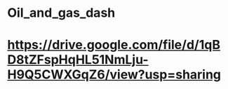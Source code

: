 # Oil_and_gas_dash
# https://drive.google.com/file/d/1qBD8tZFspHqHL51NmLju-H9Q5CWXGqZ6/view?usp=sharing
